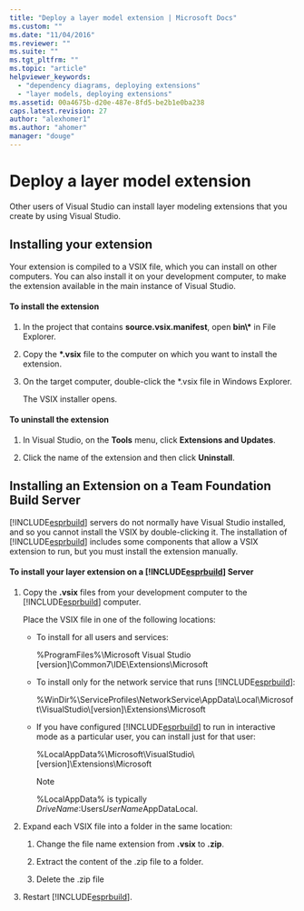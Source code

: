 ```yaml
---
title: "Deploy a layer model extension | Microsoft Docs"
ms.custom: ""
ms.date: "11/04/2016"
ms.reviewer: ""
ms.suite: ""
ms.tgt_pltfrm: ""
ms.topic: "article"
helpviewer_keywords: 
  - "dependency diagrams, deploying extensions"
  - "layer models, deploying extensions"
ms.assetid: 00a4675b-d20e-487e-8fd5-be2b1e0ba238
caps.latest.revision: 27
author: "alexhomer1"
ms.author: "ahomer"
manager: "douge"
---
```

# Deploy a layer model extension
Other users of Visual Studio can install layer modeling extensions that you create by using Visual Studio.  
  
## Installing your extension  
 Your extension is compiled to a VSIX file, which you can install on other computers. You can also install it on your development computer, to make the extension available in the main instance of Visual Studio.  
  
#### To install the extension  
  
1.  In the project that contains **source.vsix.manifest**, open **bin\\\*** in File Explorer.  
  
2.  Copy the **\*.vsix** file to the computer on which you want to install the extension.  
  
3.  On the target computer, double-click the *.vsix file in Windows Explorer.  
  
     The VSIX installer opens.  
  
#### To uninstall the extension  
  
1.  In Visual Studio, on the **Tools** menu, click **Extensions and Updates**.  
  
2.  Click the name of the extension and then click **Uninstall**.  
  
## Installing an Extension on a Team Foundation Build Server  
 [!INCLUDE[esprbuild](../misc/includes/esprbuild_md.md)] servers do not normally have Visual Studio installed, and so you cannot install the VSIX by double-clicking it. The installation of [!INCLUDE[esprbuild](../misc/includes/esprbuild_md.md)] includes some components that allow a VSIX extension to run, but you must install the extension manually.  
  
#### To install your layer extension on a [!INCLUDE[esprbuild](../misc/includes/esprbuild_md.md)] Server  
  
1.  Copy the **.vsix** files from your development computer to the [!INCLUDE[esprbuild](../misc/includes/esprbuild_md.md)] computer.  
  
     Place the VSIX file in one of the following locations:  
  
    -   To install for all users and services:  
  
         %ProgramFiles%\Microsoft Visual Studio [version]\Common7\IDE\Extensions\Microsoft  
  
    -   To install only for the network service that runs [!INCLUDE[esprbuild](../misc/includes/esprbuild_md.md)]:  
  
         %WinDir%\ServiceProfiles\NetworkService\AppData\Local\Microsoft\VisualStudio\\[version]\Extensions\Microsoft  
  
    -   If you have configured [!INCLUDE[esprbuild](../misc/includes/esprbuild_md.md)] to run in interactive mode as a particular user, you can install just for that user:  
  
         %LocalAppData%\Microsoft\VisualStudio\\[version]\Extensions\Microsoft  
  
        > [!NOTE]
        >  %LocalAppData% is typically *DriveName*:Users*UserName*AppDataLocal.  
  
2.  Expand each VSIX file into a folder in the same location:  
  
    1.  Change the file name extension from **.vsix** to **.zip**.  
  
    2.  Extract the content of the .zip file to a folder.  
  
    3.  Delete the .zip file  
  
3.  Restart [!INCLUDE[esprbuild](../misc/includes/esprbuild_md.md)].
